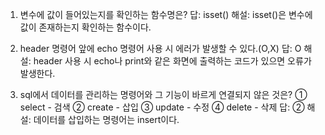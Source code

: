 1. 변수에 값이 들어있는지를 확인하는 함수명은?
답: isset()
해설: isset()은 변수에 값이 존재하는지 확인하는 함수이다.

2. header 명령어 앞에 echo 명령어 사용 시 에러가 발생할 수 있다.(O,X)
답: O
해설: header 사용 시 echo나 print와 같은 화면에 출력하는 코드가 있으면 오류가 발생한다.

3. sql에서 데이터를 관리하는 명령어와 그 기능이 바르게 연결되지 않은 것은?
①  select - 검색 
②  create - 삽입
③  update - 수정
④  delete - 삭제
답: ②
해설: 데이터를 삽입하는 명령어는 insert이다.